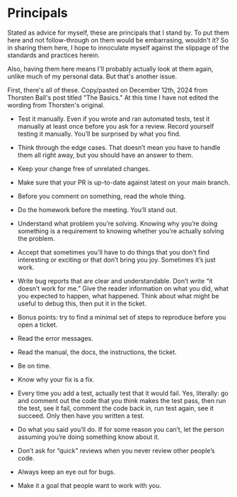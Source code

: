 # Principals
Stated as advice for myself, these are principals that I stand by. To put them here and not follow-through on them would be embarrasing, wouldn't it? 
So in sharing them here, I hope to innoculate myself against the slippage of the standards and practices herein. 

Also, having them here means I'll probably actually look at them again, unlike much of my personal data. But that's another issue. 


First, there's all of these. Copy/pasted on December 12th, 2024 from Thorsten Ball's post titled "The Basics." At this time I have not edited the wording from Thorsten's original.

- Test it manually. Even if you wrote and ran automated tests, test it manually at least once before you ask for a review. Record yourself testing it manually. You’ll be surprised by what you find.

- Think through the edge cases. That doesn’t mean you have to handle them all right away, but you should have an answer to them.

- Keep your change free of unrelated changes.

- Make sure that your PR is up-to-date against latest on your main branch.

- Before you comment on something, read the whole thing.

- Do the homework before the meeting. You’ll stand out.

- Understand what problem you’re solving. Knowing why you’re doing something is a requirement to knowing whether you’re actually solving the problem.

- Accept that sometimes you’ll have to do things that you don’t find interesting or exciting or that don’t bring you joy. Sometimes it’s just work.

- Write bug reports that are clear and understandable. Don’t write “it doesn’t work for me.” Give the reader information on what you did, what you expected to happen, what happened. Think about what might be useful to debug this, then put it in the ticket.

- Bonus points: try to find a minimal set of steps to reproduce before you open a ticket.

- Read the error messages.

- Read the manual, the docs, the instructions, the ticket.

- Be on time.

- Know why your fix is a fix.

- Every time you add a test, actually test that it would fail. Yes, literally: go and comment out the code that you think makes the test pass, then run the test, see it fail, comment the code back in, run test again, see it succeed. Only then have you written a test.

- Do what you said you’ll do. If for some reason you can’t, let the person assuming you’re doing something know about it.

- Don’t ask for “quick” reviews when you never review other people’s code.

- Always keep an eye out for bugs.

- Make it a goal that people want to work with you.
